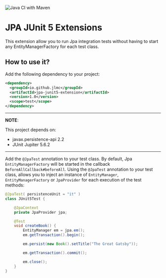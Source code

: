 ![Java CI with Maven](https://github.com/jlmc/jpa-junit5-extensions/workflows/Java%20CI%20with%20Maven/badge.svg?branch=master)

# JPA JUnit 5 Extensions

This extension allow you to run Jpa integration tests without having to start any EntityManagerFactory for each test class.

## How to use it?

Add the following dependency to your project:

```xml
<dependency>
  <groupId>io.github.jlmc</groupId>
  <artifactId>jpa-junit5-extension</artifactId>
  <version>1.0</version>
  <scope>test</scope>
</dependency>
```

---
**NOTE**: 

This project depends on:
- javax.persistence-api 2.2
- JUnit Jupiter 5.6.2

---

Add the `@JpaTest` annotation to your test class. By default, Jpa `EntityManagerFactory` will be started in the callback `BeforeAllCallback#beforeAll`.
Using the `@JpaTest` annotation to your test class, allows you to inject an instance of `EntityManager`, `EntityManagerFactory` or `JpaProvider` for each execution of the test methods:

```java
@JpaTest( persistenceUnit = "it" )
class JUnit5Test {

    @JpaContext
    private JpaProvider jpa;

    @Test
    void createBook() {
        EntityManager em = jpa.em();
        em.getTransaction().begin();

        em.persist(new Book().setTitle("The Great Gatsby"));

        em.getTransaction().commit();

        em.close();
    }
}
```